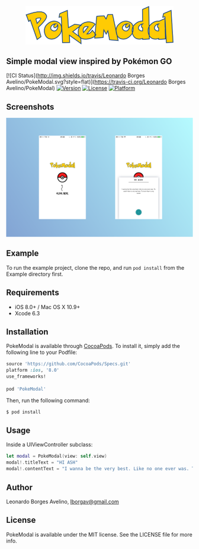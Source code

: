 <p align="center">
<img src="./pokemodal.png" width="400" style="text-align:center" />
</p>

## Simple modal view inspired by Pokémon GO

[![CI Status](http://img.shields.io/travis/Leonardo Borges Avelino/PokeModal.svg?style=flat)](https://travis-ci.org/Leonardo Borges Avelino/PokeModal)
[![Version](https://img.shields.io/cocoapods/v/PokeModal.svg?style=flat)](http://cocoapods.org/pods/PokeModal)
[![License](https://img.shields.io/cocoapods/l/PokeModal.svg?style=flat)](http://cocoapods.org/pods/PokeModal)
[![Platform](https://img.shields.io/cocoapods/p/PokeModal.svg?style=flat)](http://cocoapods.org/pods/PokeModal)

## Screenshots
<img src="./Screenshots/screenshots.png" width="600" />

## Example

To run the example project, clone the repo, and run `pod install` from the Example directory first.

## Requirements

- iOS 8.0+ / Mac OS X 10.9+
- Xcode 6.3

## Installation

PokeModal is available through [CocoaPods](http://cocoapods.org). To install
it, simply add the following line to your Podfile:

```ruby
source 'https://github.com/CocoaPods/Specs.git'
platform :ios, '8.0'
use_frameworks!

pod 'PokeModal'
```

Then, run the following command:

```bash
$ pod install
```
## Usage

Inside a UIViewController subclass:

```swift
let modal = PokeModal(view: self.view)
modal!.titleText = "HI ASH"
modal!.contentText = "I wanna be the very best. Like no one ever was. To catch them is my real test. To train them is my cause"
```

## Author

Leonardo Borges Avelino, lborgav@gmail.com

## License

PokeModal is available under the MIT license. See the LICENSE file for more info.
